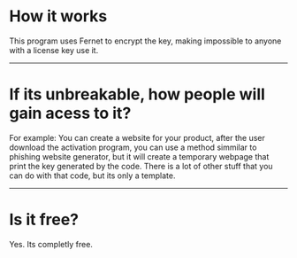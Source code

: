 # How it works
This program uses Fernet to encrypt the key, making impossible to anyone with a license key use it.
____________________________________

# If its unbreakable, how people will gain acess to it?
For example: You can create a website for your product, after the user download the activation program, you can use a method simmilar to phishing website generator, but it will create a temporary webpage
that print the key generated by the code. There is a lot of other stuff that you can do with that code, but its only a template.

____________________________________

# Is it free?
Yes. Its completly free.

